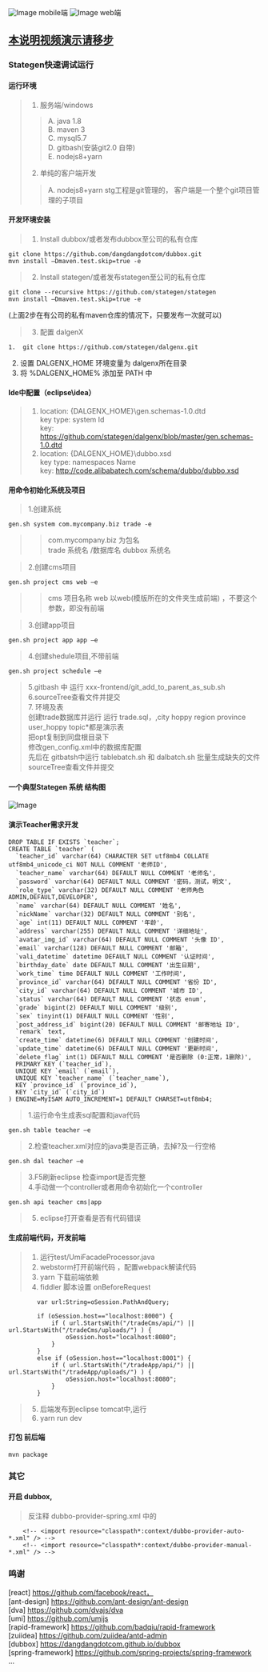 ![Image](https://github.com/stategen/docs/blob/master/stategenAppSnapshort.png)
mobile端
![Image](https://github.com/stategen/docs/blob/master/stategenWebSnapShort1.png)
web端
## [本说明视频演示请移步](https://v.youku.com/v_show/id_XNDIxMzM4ODQzMg==.html?spm=a2h3j.8428770.3416059.1)

### Stategen快速调试运行

#### 运行环境
>1.	服务端/windows
>>A.	java 1.8  
B.	maven 3  
C.	mysql5.7  
D.	gitbash(安装git2.0 自带)  
E.	nodejs8+yarn  
>2.	单纯的客户端开发  
>>A.	nodejs8+yarn
  stg工程是git管理的， 客户端是一个整个git项目管理的子项目

#### 开发环境安装
>1.	Install dubbox/或者发布dubbox至公司的私有仓库  
```
git clone https://github.com/dangdangdotcom/dubbox.git
mvn install –Dmaven.test.skip=true -e
```
>2.	Install stategen/或者发布stategen至公司的私有仓库
```
git clone --recursive https://github.com/stategen/stategen
mvn install –Dmaven.test.skip=true -e
```
(上面2步在有公司的私有maven仓库的情况下，只要发布一次就可以)
>3. 配置 dalgenX
```
1.	git clone https://github.com/stategen/dalgenx.git
```
2.	设置 DALGENX_HOME 环境变量为 dalgenx所在目录  
3.	将 %DALGENX_HOME% 添加至 PATH 中  
#### Ide中配置（eclipse\idea）
>1.	location: {DALGENX_HOME}\gen.schemas-1.0.dtd  
key type: system Id  
key: https://github.com/stategen/dalgenx/blob/master/gen.schemas-1.0.dtd
>2.	location: {DALGENX_HOME}\dubbo.xsd    
key type: namespaces Name   
key: http://code.alibabatech.com/schema/dubbo/dubbo.xsd  


#### 用命令初始化系统及项目
>1.创建系统
```
gen.sh system com.mycompany.biz trade -e  
```
>>com.mycompany.biz 为包名   
>>trade 系统名 /数据库名 dubbox 系统名    

>2.创建cms项目	
```
gen.sh project cms web –e  
```
>>cms 项目名称
>>web 以web(模版所在的文件夹生成前端) ，不要这个参数，即没有前端
	
>3.创建app项目	
```
gen.sh project app app –e  
```
>4.创建shedule项目,不带前端	
```
gen.sh project schedule –e  
```

>5.gitbash 中 运行  xxx-frontend/git_add_to_parent_as_sub.sh   
>6.sourceTree查看文件并提交  
>7.	环境及表  
	创建trade数据库并运行 运行 trade.sql，,city hoppy region province user_hoppy topic*都是演示表  
	把opt复制到同盘根目录下  
	修改gen_config.xml中的数据库配置  
	先后在 gitbatsh中运行 tablebatch.sh 和 dalbatch.sh 批量生成缺失的文件  
	sourceTree查看文件并提交  

#### 一个典型Stategen 系统 结构图
![Image](https://github.com/stategen/docs/blob/master/stg-fm-bbr.png) 


#### 演示Teacher需求开发
```
DROP TABLE IF EXISTS `teacher`;
CREATE TABLE `teacher` (
  `teacher_id` varchar(64) CHARACTER SET utf8mb4 COLLATE utf8mb4_unicode_ci NOT NULL COMMENT '老师ID',
  `teacher_name` varchar(64) DEFAULT NULL COMMENT '老师名',
  `password` varchar(64) DEFAULT NULL COMMENT '密码，测试，明文',
  `role_type` varchar(32) DEFAULT NULL COMMENT '老师角色 ADMIN,DEFAULT,DEVELOPER',
  `name` varchar(64) DEFAULT NULL COMMENT '姓名',
  `nickName` varchar(32) DEFAULT NULL COMMENT '别名',
  `age` int(11) DEFAULT NULL COMMENT '年龄',
  `address` varchar(255) DEFAULT NULL COMMENT '详细地址',
  `avatar_img_id` varchar(64) DEFAULT NULL COMMENT '头像 ID',
  `email` varchar(128) DEFAULT NULL COMMENT '邮箱',
  `vali_datetime` datetime DEFAULT NULL COMMENT '认证时间',
  `birthday_date` date DEFAULT NULL COMMENT '出生日期',
  `work_time` time DEFAULT NULL COMMENT '工作时间',
  `province_id` varchar(64) DEFAULT NULL COMMENT '省份 ID',
  `city_id` varchar(64) DEFAULT NULL COMMENT '城市 ID',
  `status` varchar(64) DEFAULT NULL COMMENT '状态 enum',
  `grade` bigint(2) DEFAULT NULL COMMENT '级别',
  `sex` tinyint(1) DEFAULT NULL COMMENT '性别',
  `post_address_id` bigint(20) DEFAULT NULL COMMENT '邮寄地址 ID',
  `remark` text,
  `create_time` datetime(6) DEFAULT NULL COMMENT '创建时间',
  `update_time` datetime(6) DEFAULT NULL COMMENT '更新时间',
  `delete_flag` int(1) DEFAULT NULL COMMENT '是否删除 (0:正常，1删除)',
  PRIMARY KEY (`teacher_id`),
  UNIQUE KEY `email` (`email`),
  UNIQUE KEY `teacher_name` (`teacher_name`),
  KEY `province_id` (`province_id`),
  KEY `city_id` (`city_id`)
) ENGINE=MyISAM AUTO_INCREMENT=1 DEFAULT CHARSET=utf8mb4;

```
>1.运行命令生成表sql配置和java代码
```
gen.sh table teacher –e
```
>2.检查teacher.xml对应的java类是否正确，去掉?及一行空格
```
gen.sh dal teacher –e
```
>3.F5刷新eclipse 检查import是否完整  
>4.手动做一个controller或者用命令初始化一个controller
```
gen.sh api teacher cms|app
```
>5.	eclipse打开查看是否有代码错误


#### 生成前端代码，开发前端
>1.	运行test/UmiFacadeProcessor.java   
>2.	webstorm打开前端代码 ，配置webpack解读代码  
>3.	yarn 下载前端依赖  
>4.	fiddler 脚本设置 onBeforeRequest  
```
        var url:String=oSession.PathAndQuery;
  
        if (oSession.host=="localhost:8000") {         
            if ( url.StartsWith("/tradeCms/api/") || url.StartsWith("/tradeCms/uploads/") ) {
                oSession.host="localhost:8080";
            }            
        } 
        else if (oSession.host=="localhost:8001") {
            if ( url.StartsWith("/tradeApp/api/") || url.StartsWith("/tradeApp/uploads/") ) {
                oSession.host="localhost:8080";
            }            
        }
```        

>5.	后端发布到eclipse tomcat中,运行  
>6.	yarn run dev  


#### 打包 前后端
```
mvn package 
```

### 其它
#### 开启 dubbox, 
>反注释 dubbo-provider-spring.xml 中的
```
    <!-- <import resource="classpath*:context/dubbo-provider-auto-*.xml" /> -->
    <!-- <import resource="classpath*:context/dubbo-provider-manual-*.xml" /> -->
```    


          
### 鸣谢
   [react] https://github.com/facebook/react，   
   [ant-design] https://github.com/ant-design/ant-design   
   [dva] https://github.com/dvajs/dva   
   [umi] https://github.com/umijs   
   [rapid-framework] https://github.com/badqiu/rapid-framework    
   [zuiidea] https://github.com/zuiidea/antd-admin   
   [dubbox] https://dangdangdotcom.github.io/dubbox   
   [spring-framework] https://github.com/spring-projects/spring-framework   
   ...
